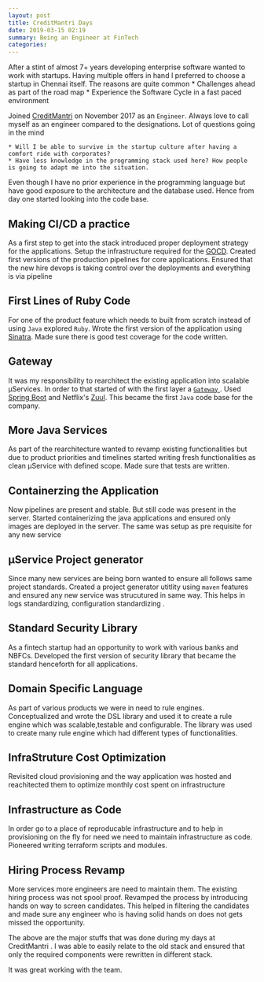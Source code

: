 ```yaml
---
layout: post
title: CreditMantri Days
date: 2019-03-15 02:19
summary: Being an Engineer at FinTech
categories:
---
```


After a stint of almost 7+ years developing enterprise software wanted to work with startups. Having multiple offers in hand I preferred to choose a startup  in Chennai itself. The reasons are quite common
	* Challenges ahead as part of the road map
	* Experience the Software Cycle in a fast paced environment

Joined [CreditMantri](https://www.creditmantri.com/) on November 2017 as an `Engineer`. Always love to call myself as an engineer compared to the designations. Lot of questions going in the mind

	* Will I be able to survive in the startup culture after having a comfort ride with corporates?
	* Have less knowledge in the programming stack used here? How people is going to adapt me into the situation.


Even though I have no prior experience in the programming language but have good exposure to the architecture and the database used. Hence from day one started looking into the code base. 

## Making CI/CD a practice
As a first step to get into the stack introduced proper deployment strategy for the applications. Setup the infrastructure required for the [GOCD](https://www.gocd.org/). Created first versions of the production pipelines for core applications. Ensured that the new hire devops is taking control over the deployments and everything is via pipeline

## First Lines of Ruby Code
For one of the product feature which needs to built from scratch instead of using `Java` explored `Ruby`. Wrote the first version of the application using [Sinatra](http://sinatrarb.com/). Made sure there is good test coverage for the code written. 

## Gateway
It was my responsibility to rearchitect the existing application into scalable µServices. In order to that started of with the first layer a [`Gateway` ](https://microservices.io/patterns/apigateway.html). Used [Spring Boot](https://spring.io/projects/spring-boot) and Netflix's [Zuul](https://github.com/Netflix/zuul). This became the first `Java` code base for the company.

## More Java Services
As part of the rearchitecture wanted to revamp existing functionalities but due to product priorities and timelines started writing fresh functionalities as clean µService with defined scope. Made sure that tests are written.

## Containerzing the Application
Now pipelines are present and stable. But still code was present in the server. Started containerizing the java applications and ensured only images are deployed in the server. The same was setup as pre requisite for any new service

## µService Project generator
Since many new services are being born wanted to ensure all follows same project standards. Created a project generator utitlity using `maven` features and ensured any new service was strucutured in same way. This helps in logs standardizing, configuration standardizing .

## Standard Security Library
As a fintech startup had an opportunity to work with various banks and NBFCs. Developed the first version of security library that became the standard henceforth for all applications.

## Domain Specific Language
As part of various products we were in need to rule engines. Conceptualized and wrote the DSL library and used it to create a rule engine which was scalable,testable and configurable. The library was used to create many rule engine which had different types of functionalities.

## InfraStruture Cost Optimization
Revisited cloud provisioning and the way application was hosted and reachitected them to optimize monthly cost spent on infrastructure


## Infrastructure as Code
In order go to a place of reproducable infrastructure and to help in provisioning on the fly for need we need to maintain infrastructure as code. Pioneered writing terraform scripts and modules.

## Hiring Process Revamp
More services more engineers are need to maintain them. The existing hiring process was not spool proof. Revamped the process by introducing hands on way to screen candidates. This helped in filtering the candidates and made sure any engineer who is having solid hands on does not gets missed the opportunity.


The above are the major stuffs that was done during my days at CreditMantri . I was able to easily relate to the old stack and ensured that only the required components were rewritten in different stack.

It was great working with the team. 





